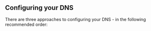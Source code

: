 <!-- usedin: [ _legacy_docker/deployment] - post: -->


## Configuring your DNS

There are three approaches to configuring your DNS - in the following recommended order:

